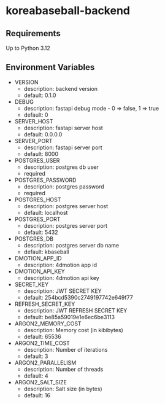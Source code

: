 # koreabaseball-backend

## Requirements
Up to Python 3.12

## Environment Variables
- VERSION
    - description: backend version
    - default: 0.1.0
- DEBUG
    - description: fastapi debug mode - 0 => false, 1 => true
    - default: 0
- SERVER_HOST
    - description: fastapi server host
    - default: 0.0.0.0
- SERVER_PORT
    - description: fastapi server port
    - default: 8000
- POSTGRES_USER
    - description: postgres db user
    - required
- POSTGRES_PASSWORD
    - description: postgres password
    - required
- POSTGRES_HOST
    - description: postgres server host
    - default: localhost
- POSTGRES_PORT
    - description: postgres server port
    - default: 5432
- POSTGRES_DB
    - description: postgres server db name
    - default: kbaseball
- DMOTION_APP_ID
    - description: 4dmotion app id
- DMOTION_API_KEY
    - description: 4dmotion api key
- SECRET_KEY
    - description: JWT SECRET KEY
    - default: 254bcd5390c2749197742e649f77
- REFRESH_SECRET_KEY
    - description: JWT REFRESH SECRET KEY
    - default: be85a59019e1e6ec6be3113
- ARGON2_MEMORY_COST
    - description: Memory cost (in kibibytes)
    - default: 65536
- ARGON2_TIME_COST
    - description: Number of iterations
    - default: 3
- ARGON2_PARALLELISM
    - description: Number of threads
    - default: 4
- ARGON2_SALT_SIZE
    - description: Salt size (in bytes)
    - default: 16